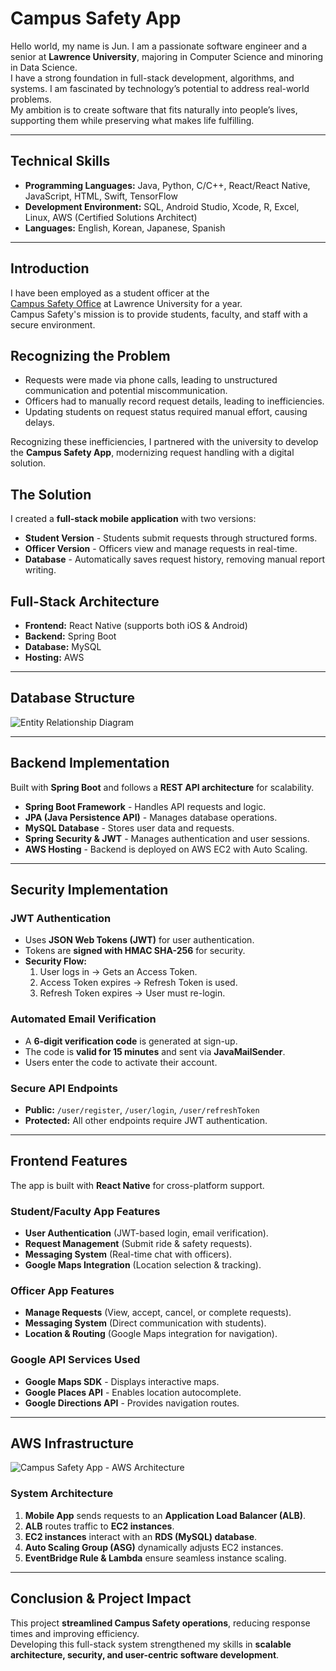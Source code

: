 # Campus Safety App 

Hello world, my name is Jun.
I am a passionate software engineer and a senior at **Lawrence University**, majoring in Computer Science and minoring in Data Science.  
I have a strong foundation in full-stack development, algorithms, and systems. I am fascinated by technology’s potential to address real-world problems.  
My ambition is to create software that fits naturally into people’s lives, supporting them while preserving what makes life fulfilling.  

---

## Technical Skills  

- **Programming Languages:** Java, Python, C/C++, React/React Native, JavaScript, HTML, Swift, TensorFlow  
- **Development Environment:** SQL, Android Studio, Xcode, R, Excel, Linux, AWS (Certified Solutions Architect)  
- **Languages:** English, Korean, Japanese, Spanish

---

## Introduction  

I have been employed as a student officer at the  
[Campus Safety Office](https://www.lawrence.edu/offices/campus-services/campus-safety-services) at Lawrence University for a year.  
Campus Safety's mission is to provide students, faculty, and staff with a secure environment.  

## Recognizing the Problem  

- Requests were made via phone calls, leading to unstructured communication and potential miscommunication.  
- Officers had to manually record request details, leading to inefficiencies.  
- Updating students on request status required manual effort, causing delays.  

Recognizing these inefficiencies, I partnered with the university to develop the **Campus Safety App**, modernizing request handling with a digital solution.  

## The Solution  

I created a **full-stack mobile application** with two versions:  
- **Student Version** - Students submit requests through structured forms.  
- **Officer Version** - Officers view and manage requests in real-time.  
- **Database** - Automatically saves request history, removing manual report writing.  

## Full-Stack Architecture  

- **Frontend:** React Native (supports both iOS & Android)  
- **Backend:** Spring Boot  
- **Database:** MySQL  
- **Hosting:** AWS  

---

## Database Structure  
![Entity Relationship Diagram](https://github.com/user-attachments/assets/b80bad16-7854-4503-af45-bc7320aed2e4)


---

## Backend Implementation  

Built with **Spring Boot** and follows a **REST API architecture** for scalability.  

- **Spring Boot Framework** - Handles API requests and logic.  
- **JPA (Java Persistence API)** - Manages database operations.  
- **MySQL Database** - Stores user data and requests.  
- **Spring Security & JWT** - Manages authentication and user sessions.  
- **AWS Hosting** - Backend is deployed on AWS EC2 with Auto Scaling.  

---

## Security Implementation  

### **JWT Authentication**  
- Uses **JSON Web Tokens (JWT)** for user authentication.  
- Tokens are **signed with HMAC SHA-256** for security.  
- **Security Flow:**  
  1. User logs in → Gets an Access Token.  
  2. Access Token expires → Refresh Token is used.  
  3. Refresh Token expires → User must re-login.  

### **Automated Email Verification**  
- A **6-digit verification code** is generated at sign-up.  
- The code is **valid for 15 minutes** and sent via **JavaMailSender**.  
- Users enter the code to activate their account.  

### **Secure API Endpoints**  
- **Public:** `/user/register`, `/user/login`, `/user/refreshToken`  
- **Protected:** All other endpoints require JWT authentication.  

---

## Frontend Features  

The app is built with **React Native** for cross-platform support.  

### **Student/Faculty App Features**  
- **User Authentication** (JWT-based login, email verification).  
- **Request Management** (Submit ride & safety requests).  
- **Messaging System** (Real-time chat with officers).  
- **Google Maps Integration** (Location selection & tracking).  

### **Officer App Features**  
- **Manage Requests** (View, accept, cancel, or complete requests).  
- **Messaging System** (Direct communication with students).  
- **Location & Routing** (Google Maps integration for navigation).  

### **Google API Services Used**  
- **Google Maps SDK** - Displays interactive maps.  
- **Google Places API** - Enables location autocomplete.  
- **Google Directions API** - Provides navigation routes.  

---

## AWS Infrastructure
![Campus Safety App - AWS Architecture](https://github.com/user-attachments/assets/966dfb6e-0d12-4462-90b1-6782b4ec599c)





### **System Architecture**  
1. **Mobile App** sends requests to an **Application Load Balancer (ALB)**.  
2. **ALB** routes traffic to **EC2 instances**.  
3. **EC2 instances** interact with an **RDS (MySQL) database**.  
4. **Auto Scaling Group (ASG)** dynamically adjusts EC2 instances.  
5. **EventBridge Rule & Lambda** ensure seamless instance scaling.  

---

## Conclusion & Project Impact  

This project **streamlined Campus Safety operations**, reducing response times and improving efficiency.  
Developing this full-stack system strengthened my skills in **scalable architecture, security, and user-centric software development**.  
